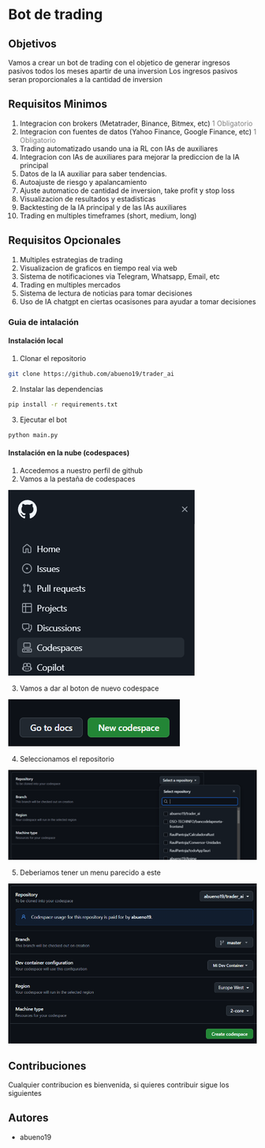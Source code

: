 # Bot de trading 

## Objetivos
Vamos a crear un bot de trading con el objetico de generar ingresos pasivos todos los meses apartir de una inversion 
Los ingresos pasivos seran proporcionales a la cantidad de inversion

## Requisitos Minimos
1. Integracion con brokers (Metatrader, Binance, Bitmex, etc) <span style="color:gray">1 Obligatorio</span>
2. Integracion con fuentes de datos (Yahoo Finance, Google Finance, etc) <span style="color:gray">1 Obligatorio</span>
3. Trading automatizado usando una ia RL con IAs de auxiliares
4. Integracion con IAs de auxiliares para mejorar la prediccion de la IA principal
5. Datos de la IA auxiliar para saber tendencias.
6. Autoajuste de riesgo y apalancamiento
7. Ajuste automatico de cantidad de inversion, take profit y stop loss
8. Visualizacion de resultados y estadisticas
9. Backtesting de la IA principal y de las IAs auxiliares
10. Trading en multiples timeframes (short, medium, long)

## Requisitos Opcionales
1. Multiples estrategias de trading
2. Visualizacion de graficos en tiempo real via web
3. Sistema de notificaciones via Telegram, Whatsapp, Email, etc
4. Trading en multiples mercados
5. Sistema de lectura de noticias para tomar decisiones
6. Uso de IA chatgpt en ciertas ocasisones para ayudar a tomar decisiones

### Guia de intalación

#### Instalación local
1. Clonar el repositorio
```bash
git clone https://github.com/abueno19/trader_ai
```
2. Instalar las dependencias
```bash
pip install -r requirements.txt
```
3. Ejecutar el bot
```bash
python main.py
```

#### Instalación en la nube (codespaces)

1. Accedemos a nuestro perfil de github
2. Vamos a la pestaña de codespaces

![Menu principañl](./img/menu.png)

3. Vamos a dar al boton de nuevo codespace

![Nuevo codespace](./img/nuevo_codespace.png)

4. Seleccionamos el repositorio

![Seleccionar repositorio](./img/selecion_de_repositorio.png)

5. Deberiamos tener un menu parecido a este 

![Menu codespace](./img/menu_final.png)

## Contribuciones
Cualquier contribucion es bienvenida, si quieres contribuir sigue los siguientes

## Autores
- abueno19




 

